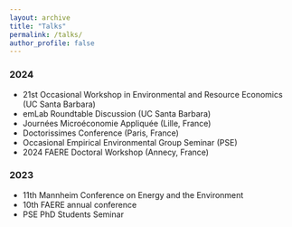 ```yaml
---
layout: archive
title: "Talks"
permalink: /talks/
author_profile: false
---
```


<div class="teaching">
  
  <h3>2024</h3>
  <ul>
    <li>21st Occasional Workshop in Environmental and Resource Economics (UC Santa Barbara)</li>
    <li>emLab Roundtable Discussion (UC Santa Barbara)</li>
    <li>Journées Microéconomie Appliquée (Lille, France)</li>
    <li>Doctorissimes Conference (Paris, France)</li>
    <li>Occasional Empirical Environmental Group Seminar (PSE)</li>
    <li>2024 FAERE Doctoral Workshop (Annecy, France)</li>
  </ul>

  <h3>2023</h3>
  <ul>
    <li>11th Mannheim Conference on Energy and the Environment</li>
    <li>10th FAERE annual conference</li>
    <li>PSE PhD Students Seminar</li>
  </ul>
</div>
